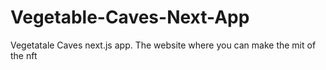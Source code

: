 # Vegetable-Caves-Next-App
Vegetatale Caves next.js app. The website where you can make the mit of the nft
